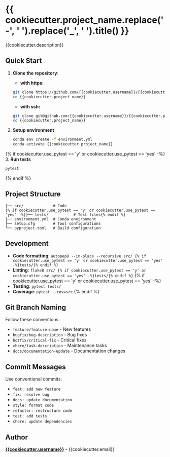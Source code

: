 # {{ cookiecutter.project_name.replace('-', ' ').replace('_', ' ').title() }}

{{cookiecutter.description}}

## Quick Start

1. **Clone the repository**:

   - **with https:**

   ```bash
   git clone https://github.com/{{cookiecutter.username}}/{{cookiecutter.project_name}}.git
   cd {{cookiecutter.project_name}}
   ```

   - **with ssh:**

   ```bash
   git clone git@github.com:{{cookiecutter.username}}/{{cookiecutter.project_name}}.git
   cd {{cookiecutter.project_name}}
   ```

2. **Setup environment**

   ```bash
   conda env create -f environment.yml
   conda activate {{cookiecutter.project_name}}
   ```
{% if cookiecutter.use_pytest == 'y' or cookiecutter.use_pytest == 'yes' -%}
3. **Run tests**

```bash
pytest
```
{% endif %}
## Project Structure

```
├── src/             # Code
{% if cookiecutter.use_pytest == 'y' or cookiecutter.use_pytest == 'yes' -%}├── tests/           # Test files{% endif %}
├── environment.yml  # Conda environment
├── setup.cfg        # Tool configurations
└── pyproject.toml   # Build configuration
```

## Development

- **Code formatting**: `autopep8 --in-place --recursive src/ {% if cookiecutter.use_pytest == 'y' or cookiecutter.use_pytest == 'yes' -%}tests/{% endif %}`
- **Linting**: `flake8 src/ {% if cookiecutter.use_pytest == 'y' or cookiecutter.use_pytest == 'yes' -%}tests/{% endif %}`
{% if cookiecutter.use_pytest == 'y' or cookiecutter.use_pytest == 'yes' -%}
- **Testing**: `pytest tests/`
- **Coverage**: `pytest --cov=src`
{% endif %}
## Git Branch Naming

Follow these conventions:

- `feature/feature-name` - New features
- `bugfix/bug-description` - Bug fixes
- `hotfix/critical-fix` - Critical fixes
- `chore/task-description` - Maintenance tasks
- `docs/documentation-update` - Documentation changes

## Commit Messages

Use conventional commits:

- `feat: add new feature`
- `fix: resolve bug`
- `docs: update documentation`
- `style: format code`
- `refactor: restructure code`
- `test: add tests`
- `chore: update dependencies`

## Author

[**{{cookiecutter.username}}**](https://github.com/{{cookiecutter.username}}) - {{cookiecutter.email}}

